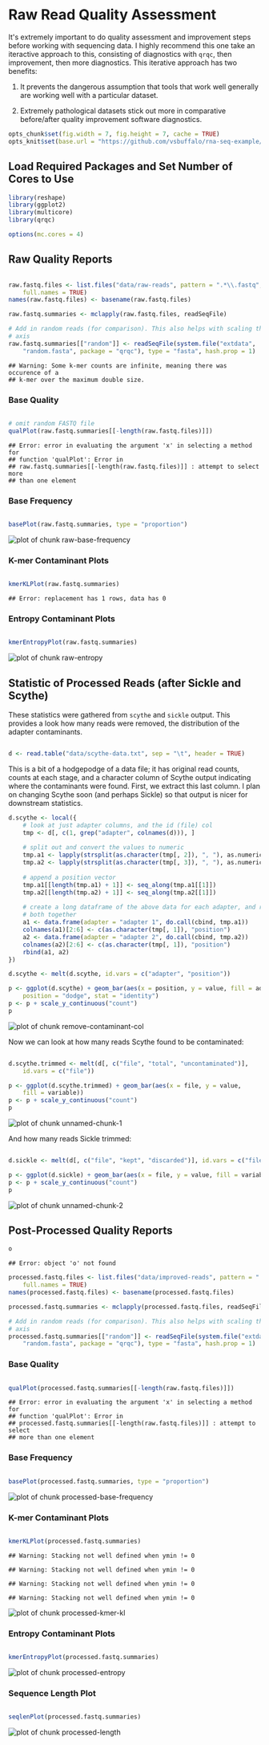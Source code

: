 # Raw Read Quality Assessment

It's extremely important to do quality assessment and improvement
steps before working with sequencing data. I highly recommend this one
take an iteractive approach to this, consisting of diagnostics with
`qrqc`, then improvement, then more diagnostics. This iterative
approach has two benefits:

1. It prevents the dangerous assumption that tools that work well
generally are working well with a particular dataset. 

2. Extremely pathological datasets stick out more in comparative
before/after quality improvement software diagnostics.



```r
opts_chunk$set(fig.width = 7, fig.height = 7, cache = TRUE)
opts_knit$set(base.url = "https://github.com/vsbuffalo/rna-seq-example/raw/master/")
```




## Load Required Packages and Set Number of Cores to Use



```r
library(reshape)
library(ggplot2)
library(multicore)
library(qrqc)

options(mc.cores = 4)
```




## Raw Quality Reports



```r

raw.fastq.files <- list.files("data/raw-reads", pattern = ".*\\.fastq", 
    full.names = TRUE)
names(raw.fastq.files) <- basename(raw.fastq.files)

raw.fastq.summaries <- mclapply(raw.fastq.files, readSeqFile)

# Add in random reads (for comparison). This also helps with scaling the y
# axis
raw.fastq.summaries[["random"]] <- readSeqFile(system.file("extdata", 
    "random.fasta", package = "qrqc"), type = "fasta", hash.prop = 1)
```

```
## Warning: Some k-mer counts are infinite, meaning there was occurence of a
## k-mer over the maximum double size.
```




### Base Quality



```r

# omit random FASTQ file
qualPlot(raw.fastq.summaries[[-length(raw.fastq.files)]])
```

```
## Error: error in evaluating the argument 'x' in selecting a method for
## function 'qualPlot': Error in
## raw.fastq.summaries[[-length(raw.fastq.files)]] : attempt to select more
## than one element
```




### Base Frequency



```r

basePlot(raw.fastq.summaries, type = "proportion")
```

![plot of chunk raw-base-frequency](https://github.com/vsbuffalo/rna-seq-example/raw/master/figure/raw-base-frequency.png) 


### K-mer Contaminant Plots



```r

kmerKLPlot(raw.fastq.summaries)
```

```
## Error: replacement has 1 rows, data has 0
```




### Entropy Contaminant Plots



```r

kmerEntropyPlot(raw.fastq.summaries)
```

![plot of chunk raw-entropy](https://github.com/vsbuffalo/rna-seq-example/raw/master/figure/raw-entropy.png) 


## Statistic of Processed Reads (after Sickle and Scythe)

These statistics were gathered from `scythe` and `sickle` output. This
provides a look how many reads were removed, the distribution of the
adapter contaminants.




```r

d <- read.table("data/scythe-data.txt", sep = "\t", header = TRUE)
```




This is a bit of a hodgepodge of a data file; it has original read
counts, counts at each stage, and a character column of Scythe output
indicating where the contaminants were found. First, we extract this
last column. I plan on changing Scythe soon (and perhaps Sickle) so
that output is nicer for downstream statistics.



```r
d.scythe <- local({
    # look at just adapter columns, and the id (file) col
    tmp <- d[, c(1, grep("adapter", colnames(d))), ]
    
    # split out and convert the values to numeric
    tmp.a1 <- lapply(strsplit(as.character(tmp[, 2]), ", "), as.numeric)
    tmp.a2 <- lapply(strsplit(as.character(tmp[, 3]), ", "), as.numeric)
    
    # append a position vector
    tmp.a1[[length(tmp.a1) + 1]] <- seq_along(tmp.a1[[1]])
    tmp.a2[[length(tmp.a2) + 1]] <- seq_along(tmp.a2[[1]])
    
    # create a long dataframe of the above data for each adapter, and rbind
    # both together
    a1 <- data.frame(adapter = "adapter 1", do.call(cbind, tmp.a1))
    colnames(a1)[2:6] <- c(as.character(tmp[, 1]), "position")
    a2 <- data.frame(adapter = "adapter 2", do.call(cbind, tmp.a2))
    colnames(a2)[2:6] <- c(as.character(tmp[, 1]), "position")
    rbind(a1, a2)
})

d.scythe <- melt(d.scythe, id.vars = c("adapter", "position"))

p <- ggplot(d.scythe) + geom_bar(aes(x = position, y = value, fill = adapter), 
    position = "dodge", stat = "identity")
p <- p + scale_y_continuous("count")
p
```

![plot of chunk remove-contaminant-col](https://github.com/vsbuffalo/rna-seq-example/raw/master/figure/remove-contaminant-col.png) 


Now we can look at how many reads Scythe found to be contaminated:



```r

d.scythe.trimmed <- melt(d[, c("file", "total", "uncontaminated")], 
    id.vars = c("file"))

p <- ggplot(d.scythe.trimmed) + geom_bar(aes(x = file, y = value, 
    fill = variable))
p <- p + scale_y_continuous("count")
p
```

![plot of chunk unnamed-chunk-1](https://github.com/vsbuffalo/rna-seq-example/raw/master/figure/unnamed-chunk-1.png) 


And how many reads Sickle trimmed:



```r

d.sickle <- melt(d[, c("file", "kept", "discarded")], id.vars = c("file"))

p <- ggplot(d.sickle) + geom_bar(aes(x = file, y = value, fill = variable))
p <- p + scale_y_continuous("count")
p
```

![plot of chunk unnamed-chunk-2](https://github.com/vsbuffalo/rna-seq-example/raw/master/figure/unnamed-chunk-2.png) 


## Post-Processed Quality Reports



```r
o
```

```
## Error: object 'o' not found
```

```r
processed.fastq.files <- list.files("data/improved-reads", pattern = ".*final\\.fastq", 
    full.names = TRUE)
names(processed.fastq.files) <- basename(processed.fastq.files)

processed.fastq.summaries <- mclapply(processed.fastq.files, readSeqFile)

# Add in random reads (for comparison). This also helps with scaling the y
# axis
processed.fastq.summaries[["random"]] <- readSeqFile(system.file("extdata", 
    "random.fasta", package = "qrqc"), type = "fasta", hash.prop = 1)
```




### Base Quality



```r

qualPlot(processed.fastq.summaries[[-length(raw.fastq.files)]])
```

```
## Error: error in evaluating the argument 'x' in selecting a method for
## function 'qualPlot': Error in
## processed.fastq.summaries[[-length(raw.fastq.files)]] : attempt to select
## more than one element
```




### Base Frequency



```r

basePlot(processed.fastq.summaries, type = "proportion")
```

![plot of chunk processed-base-frequency](https://github.com/vsbuffalo/rna-seq-example/raw/master/figure/processed-base-frequency.png) 


### K-mer Contaminant Plots



```r

kmerKLPlot(processed.fastq.summaries)
```

```
## Warning: Stacking not well defined when ymin != 0
```

```
## Warning: Stacking not well defined when ymin != 0
```

```
## Warning: Stacking not well defined when ymin != 0
```

```
## Warning: Stacking not well defined when ymin != 0
```

![plot of chunk processed-kmer-kl](https://github.com/vsbuffalo/rna-seq-example/raw/master/figure/processed-kmer-kl.png) 


### Entropy Contaminant Plots



```r

kmerEntropyPlot(processed.fastq.summaries)
```

![plot of chunk processed-entropy](https://github.com/vsbuffalo/rna-seq-example/raw/master/figure/processed-entropy.png) 



### Sequence Length Plot



```r

seqlenPlot(processed.fastq.summaries)
```

![plot of chunk processed-length](https://github.com/vsbuffalo/rna-seq-example/raw/master/figure/processed-length.png) 


